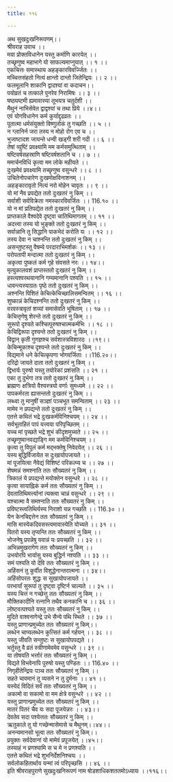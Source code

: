 ```yaml
---
title: ११६

---
```

अथ सुखदुःखनिरूपणम्।।  
श्रीवराह उवाच ।।  
मया प्रोक्तविधानेन यस्तु कर्माणि कारयेत् ।।  
तच्छृणुष्व महाभागे यो साफल्यमाप्नुयात् ।। १ ।।  
एकचित्तः समास्थाय अहङ्कारविवर्ज्जितः ।।  
मच्चित्तसंहतो नित्यं क्षान्तो दान्तो जितेन्द्रियः ।। २ ।।  
फलमूलानि शाकानि द्वादश्यां वा कदाचन।।  
पयोव्रतं च तत्काले पुनरेव निरामिषः ।। ३ ।।  
षष्ठ्यष्टमी ह्यमावास्या तूभयत्र चतुर्दशी ।।  
मैथुनं नाभिसेवेत द्वाद्वश्यां च तथा प्रिये ।।४।।  
एवं योगविधानेन कर्म कुर्याद्दृढव्रतः ।।  
पूतात्मा धर्मसंयुक्तो विष्णुलोकं तु गच्छति ।। ५ ।।  
न ग्लानिर्न जरा तस्य न मोहो रोग एव च ।।  
भुजाष्टादश जायन्ते धन्वी खड्गी शरी गदी ।। ६ ।।  
तेषां व्युष्टिं प्रवक्ष्यामि मम कर्मसमुत्थिताम् ।।  
षष्टिवर्षसहस्राणि षष्टिवर्षशतानि च ।। ७ ।।  
ममार्चनविधिं कृत्वा मम लोके महीयते ।।  
दुःखमेवं प्रवक्ष्यामि तच्छृणुष्व वसुन्धरे ।। ८ ।।  
उचितेनोपचारेण दुःखमोक्षविनाशनम् ।।  
अहङ्कारावृतो नित्यं नरो मोहेन चावृतः ।। ९ ।।  
यो मां नैव प्रपद्येत ततो दुःखतरं नु किम् ।।  
सर्वाशी सर्वविक्रेता नमस्कारविवर्जितः ।। 116.१० ।।  
यो न मां प्रतिपद्येत ततो दुःखतरं नु किम् ।।  
प्राप्तकाले वैश्वदेवे दृष्ट्वा चातिथिमागतम् ।। ११ ।।  
अदत्त्वा तस्य यो भुङ्क्ते ततो दुःखतरं नु किम् ।।  
सर्वान्नानि तु सिद्धानि पाकभेदं करोति यः ।। १२ ।।  
तस्य देवा न चाश्नन्ति ततो दुःखतरं नु किम् ।।  
असन्तुष्टस्तु वैषम्ये परदाराभिमर्शकः ।। १३ ।।  
परोपतापी मन्दात्मा ततो दुःखतरं नु किम् ।।  
अकृत्वा पुष्कलं कर्म गृहे संवसते नरः ।। १४।।  
मृत्युकालवशं प्राप्तस्ततो दुःखतरं नु किम् ।।  
हस्त्यश्वरथयानानि गम्यमानानि पश्यति ।। १५ ।।  
धावन्त्यस्याग्रतः पृष्ठे ततो दुःखतरं नु किम् ।।  
अश्नन्ति पिशितं केचित्केचिच्छालिसमन्वितम् ।। १६ ।।  
शुष्कान्नं केचिदश्नन्ति ततो दुःखतरं नु किम् ।।  
वरवस्त्रावृतां शय्यां समासेवति भूषिताम् ।। १७ ।।  
केचित्तृणेषु शेरन्ते ततो दुःखतरं नु किम् ।।  
सुरूपो दृश्यते कश्चित्पुरुषश्चात्मकर्मभिः ।। १८ ।।  
केचिद्विरूपा दृश्यन्ते ततो दुःखतरं नु किम् ।।  
विद्वान् कृती गुणज्ञश्च सर्वशास्त्रविशारदः ।।१९।।  
केचिन्मूकाश्च दृश्यन्ते ततो दुःखतरं नु किम् ।।  
विद्यमाने धने केचित्कृपणा भोगवर्जिताः ।।116.२०।।  
दरिद्रो जायते दाता ततो दुःखतरं नु किम् ।।  
द्विभार्यः पुरुषो यस्तु तयोरेकां प्रशंसति ।। २१ ।।  
एका तु दुर्भगा तत्र ततो दुःखतरं नु किम् ।।  
ब्राह्मणः क्षत्रियो वैश्यस्त्रयो वर्णाः सुमध्यमे ।। २२ ।।  
पापकर्मरता ह्यासन्ततो दुःखतरं नु किम् ।।  
लब्ध्वा तु मानुषीं सञ्ज्ञां पञ्चभूत समन्विताम् ।। २३ ।।  
मामेव न प्रपद्यन्ते ततो दुःखतरं नु किम् ।।  
एतत्ते कथितं भद्रे दुःखकर्मविनिश्चयम् ।। २४ ।।  
सर्वभूताहितं पापं यत्त्वया परिपृच्छितम् ।।  
यच्च मां पृच्छते भद्रे शुभं कीदृशमुच्यते ।। २५ ।।  
तच्छृणुष्वानवद्याङ्गि मम कर्मविनिश्चयम् ।।  
कृत्वा तु विपुलं कर्म मद्भक्तेषु निवेदयेत् ।। २६ ।।  
यस्य बुद्धिर्विजायेत स दुःखायोपजायते ।।  
मां पूजयित्वा नैवेद्यं विशिष्टं परिकल्प्य च ।। २७ ।।  
शेषमन्नं समश्नाति ततः सौख्यतरं नु किम् ।।  
त्रिकालं ये प्रपद्यन्ते मयोक्तेन वसुन्धरे ।। २८ ।।  
कृत्वा सायाह्निकं कर्म ततः सौख्यतरं नु किम् ।।  
देवतातिथिमर्त्त्यानां त्यक्त्वा चान्नं वसुन्धरे ।। २९ ।।  
यश्चात्मा वै समश्नाति ततः सौख्यतरं नु किम् ।।  
प्रविष्टस्त्वतिथिर्यस्य निराशो यन्न गच्छति ।। 116.३० ।।  
येन केनचिद्दत्तेन ततः सौख्यतरं नु किम् ।।  
मासि मास्येकदिवसस्त्वमावास्येति योच्यते ।। ३१ ।।  
पितरो यस्य तृप्यन्ति ततः सौख्यतरं नु किम् ।।  
भोजनेषु प्रपन्नेषु यवान्नं यः प्रयच्छति ।। ३२ ।।  
अभिन्नमुखरागेण ततः सौख्यतरं नु किम् ।।  
उभयोरपि भार्यासु यस्य बुद्धिर्न नश्यति ।। ३३ ।।  
समं पश्यति यो देवि ततः सौख्यतरं नु किम् ।।  
अहिंसनं तु कुर्वीत विशुद्धेनान्तरात्मना ।। ३४।।  
अहिंसोपरतः शुद्धः स सुखायोपजायते ।।  
परभार्यां सुरूपां तु दृष्ट्वा दृष्टिर्न चाल्यते ।। ३५ ।।  
यस्य चित्तं न गच्छेत्तु ततः सौख्यतरं नु किम् ।।  
मौक्तिकादीनि रत्नानि तथैव कनकानि च ।। ३६ ।।  
लोष्टवत्पश्यते यस्तु ततः सौख्यतरं नु किम् ।।  
मुदिते वाश्वनागेन्द्रे उभे सैन्ये पथि स्थिते ।। ३७ ।।  
यस्तु प्राणान्प्रमुच्येत ततः सौख्यतरं नु किम्।।  
लब्धेन चाप्यलब्धेन कुत्सितं कर्म गर्हयन् ।। ३८ ।।  
यस्तु जीवति सन्तुष्टः स सुखायोपपद्यते ।।  
भर्तुस्तु वै व्रतं स्त्रीणामेवमेव वसुन्धरे ।। ३९ ।।  
या तोषयति भर्त्तारं ततः सौख्यतरं नु किम् ।।  
विद्यते विभवेनापि पुरुषो यस्तु पण्डितः ।। 116.४० ।।  
निगृहीतेन्द्रियः पञ्च ततः सौख्यतरं नु किम् ।।  
सहते चावमानं तु व्यसने न तु दुर्मनाः ।। ४१ ।।  
यस्येदं विदितं सर्वं ततः सौख्यतरं नु किम् ।।  
अकामो वा सकामो वा मम क्षेत्रे वसुन्धरे ।। ४२ ।।  
यस्तु प्राणान्प्रमुच्येत ततः सौख्यतरं नु किम् ।।  
मातरं पितरं चैव यः सदा पूजयेन्नरः ।। ४३।।  
देवतेव सदा पश्येत्ततः सौख्यतरं नु किम् ।।  
ऋतुकाले तु यो गच्छेन्मासेमासे च मैथुनम्।।४४।।  
अनन्यमानसो भूत्वा ततः सौख्यतरं नु किम्।।  
प्रयुक्तः सर्वदेवानां यो मामेवं प्रपूजयेत् ।।४५।।  
तस्याहं न प्रणश्यामि स च मे न प्रणश्यति ।।  
एतत्ते कथितं भद्रे शुभनिर्देशनिश्चयः ।।  
सर्वलोकहितार्थाय यन्मां त्वं परिपृच्छसि ।। ४६ ।।  
इति श्रीवराहपुराणे सुखदुःखनिरूपणं नाम षोडशाधिकशततमोऽध्यायः ।।११६।।